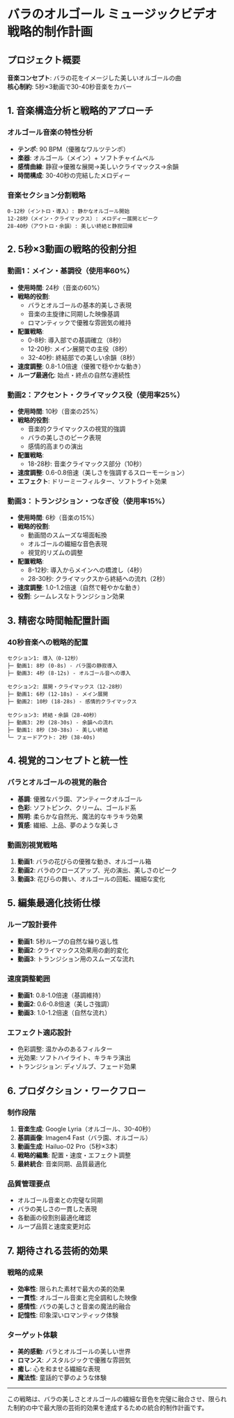 # バラのオルゴール ミュージックビデオ戦略的制作計画

## プロジェクト概要
**音楽コンセプト**: バラの花をイメージした美しいオルゴールの曲  
**核心制約**: 5秒×3動画で30-40秒音楽をカバー

## 1. 音楽構造分析と戦略的アプローチ

### オルゴール音楽の特性分析
- **テンポ**: 90 BPM（優雅なワルツテンポ）
- **楽器**: オルゴール（メイン）+ ソフトチャイムベル
- **感情曲線**: 静寂→優雅な展開→美しいクライマックス→余韻
- **時間構成**: 30-40秒の完結したメロディー

### 音楽セクション分割戦略
```
0-12秒（イントロ・導入）: 静かなオルゴール開始
12-28秒（メイン・クライマックス）: メロディー展開とピーク
28-40秒（アウトロ・余韻）: 美しい終結と静寂回帰
```

## 2. 5秒×3動画の戦略的役割分担

### 動画1：メイン・基調役（使用率60%）
- **使用時間**: 24秒（音楽の60%）
- **戦略的役割**: 
  - バラとオルゴールの基本的美しさ表現
  - 音楽の主旋律に同期した映像基調
  - ロマンティックで優雅な雰囲気の維持
- **配置戦略**:
  - 0-8秒: 導入部での基調確立（8秒）
  - 12-20秒: メイン展開での主役（8秒）  
  - 32-40秒: 終結部での美しい余韻（8秒）
- **速度調整**: 0.8-1.0倍速（優雅で穏やかな動き）
- **ループ最適化**: 始点・終点の自然な連続性

### 動画2：アクセント・クライマックス役（使用率25%）
- **使用時間**: 10秒（音楽の25%）
- **戦略的役割**:
  - 音楽的クライマックスの視覚的強調
  - バラの美しさのピーク表現
  - 感情的高まりの演出
- **配置戦略**: 
  - 18-28秒: 音楽クライマックス部分（10秒）
- **速度調整**: 0.6-0.8倍速（美しさを強調するスローモーション）
- **エフェクト**: ドリーミーフィルター、ソフトライト効果

### 動画3：トランジション・つなぎ役（使用率15%）
- **使用時間**: 6秒（音楽の15%）
- **戦略的役割**:
  - 動画間のスムーズな場面転換
  - オルゴールの繊細な音色表現
  - 視覚的リズムの調整
- **配置戦略**:
  - 8-12秒: 導入からメインへの橋渡し（4秒）
  - 28-30秒: クライマックスから終結への流れ（2秒）
- **速度調整**: 1.0-1.2倍速（自然で軽やかな動き）
- **役割**: シームレスなトランジション効果

## 3. 精密な時間軸配置計画

### 40秒音楽への戦略的配置
```
セクション1: 導入（0-12秒）
├─ 動画1: 8秒 (0-8s) - バラ園の静寂導入
├─ 動画3: 4秒 (8-12s) - オルゴール音への導入

セクション2: 展開・クライマックス（12-28秒）
├─ 動画1: 6秒 (12-18s) - メイン展開
├─ 動画2: 10秒 (18-28s) - 感情的クライマックス

セクション3: 終結・余韻（28-40秒）
├─ 動画3: 2秒 (28-30s) - 余韻への流れ
├─ 動画1: 8秒 (30-38s) - 美しい終結
└─ フェードアウト: 2秒 (38-40s)
```

## 4. 視覚的コンセプトと統一性

### バラとオルゴールの視覚的融合
- **基調**: 優雅なバラ園、アンティークオルゴール
- **色彩**: ソフトピンク、クリーム、ゴールド系
- **照明**: 柔らかな自然光、魔法的なキラキラ効果
- **質感**: 繊細、上品、夢のような美しさ

### 動画別視覚戦略
1. **動画1**: バラの花びらの優雅な動き、オルゴール箱
2. **動画2**: バラのクローズアップ、光の演出、美しさのピーク
3. **動画3**: 花びらの舞い、オルゴールの回転、繊細な変化

## 5. 編集最適化技術仕様

### ループ設計要件
- **動画1**: 5秒ループの自然な繰り返し性
- **動画2**: クライマックス効果用の劇的変化
- **動画3**: トランジション用のスムーズな流れ

### 速度調整範囲
- **動画1**: 0.8-1.0倍速（基調維持）
- **動画2**: 0.6-0.8倍速（美しさ強調）
- **動画3**: 1.0-1.2倍速（自然な流れ）

### エフェクト適応設計
- 色彩調整: 温かみのあるフィルター
- 光効果: ソフトハイライト、キラキラ演出
- トランジション: ディゾルブ、フェード効果

## 6. プロダクション・ワークフロー

### 制作段階
1. **音楽生成**: Google Lyria（オルゴール、30-40秒）
2. **基調画像**: Imagen4 Fast（バラ園、オルゴール）
3. **動画生成**: Hailuo-02 Pro（5秒×3本）
4. **戦略的編集**: 配置・速度・エフェクト調整
5. **最終統合**: 音楽同期、品質最適化

### 品質管理要点
- オルゴール音楽との完璧な同期
- バラの美しさの一貫した表現
- 各動画の役割別最適化確認
- ループ品質と速度変更対応

## 7. 期待される芸術的効果

### 戦略的成果
- **効率性**: 限られた素材で最大の美的効果
- **一貫性**: オルゴール音楽と完全調和した映像
- **感情性**: バラの美しさと音楽の魔法的融合
- **記憶性**: 印象深いロマンティック体験

### ターゲット体験
- **美的感動**: バラとオルゴールの美しい世界
- **ロマンス**: ノスタルジックで優雅な雰囲気
- **癒し**: 心を和ませる繊細な表現
- **魔法性**: 童話的で夢のような体験

---

この戦略は、バラの美しさとオルゴールの繊細な音色を完璧に融合させ、限られた制約の中で最大限の芸術的効果を達成するための統合的制作計画です。